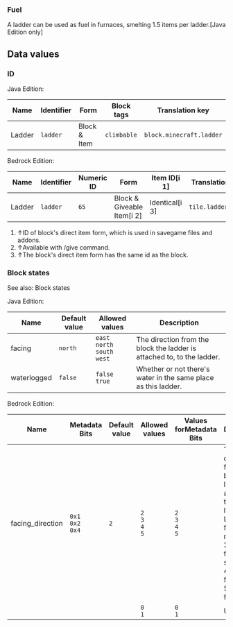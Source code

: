 ### Fuel
A ladder can be used as fuel in furnaces, smelting 1.5 items per ladder.‌[Java Edition  only]

## Data values
### ID
Java Edition:

| Name   | Identifier | Form         | Block tags  | Translation key          |
|--------|------------|--------------|-------------|--------------------------|
| Ladder | `ladder`   | Block & Item | `climbable` | `block.minecraft.ladder` |

Bedrock Edition:

| Name   | Identifier | Numeric ID | Form                       | Item ID[i 1]   | Translation key    |
|--------|------------|------------|----------------------------|----------------|--------------------|
| Ladder | `ladder`   | `65`       | Block & Giveable Item[i 2] | Identical[i 3] | `tile.ladder.name` |

1. ↑ID of block's direct item form, which is used in savegame files and addons.
2. ↑Available with /give command.
3. ↑The block's direct item form has the same id as the block.

### Block states
See also: Block states

Java Edition:

| Name        | Default value | Allowed values                            | Description                                                            |
|-------------|---------------|-------------------------------------------|------------------------------------------------------------------------|
| facing      | `north`       | `east`<br/>`north`<br/>`south`<br/>`west` | The direction from the block the ladder is attached to, to the ladder. |
| waterlogged | `false`       | `false`<br/>`true`                        | Whether or not there's water in the same place as this ladder.         |

Bedrock Edition:

| Name             | Metadata Bits             | Default value | Allowed values              | Values forMetadata Bits     | Description                                                                                                                                                                      |
|------------------|---------------------------|---------------|-----------------------------|-----------------------------|----------------------------------------------------------------------------------------------------------------------------------------------------------------------------------|
| facing_direction | `0x1`<br/>`0x2`<br/>`0x4` | `2`           | `2`<br/>`3`<br/>`4`<br/>`5` | `2`<br/>`3`<br/>`4`<br/>`5` | The direction from the block the ladder is attached to, to the ladder.2: Ladder facing north<br/>3: Ladder facing south<br/>4: Ladder facing west<br/>5: Ladder facing east<br/> |
|                  |                           |               | `0`<br/>`1`                 | `0`<br/>`1`                 | Unused                                                                                                                                                                           |


